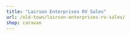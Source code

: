 ```yaml
---
title: "Lairson Enterprises RV Sales"
url: /old-town/lairson-enterprises-rv-sales/
shop: caravan
---
```

